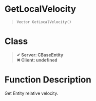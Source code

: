 # GetLocalVelocity
> `Vector GetLocalVelocity()`
# Class
> __✔ Server: CBaseEntity__  
> __✖ Client: undefined__  
# Function Description
Get Entity relative velocity.

